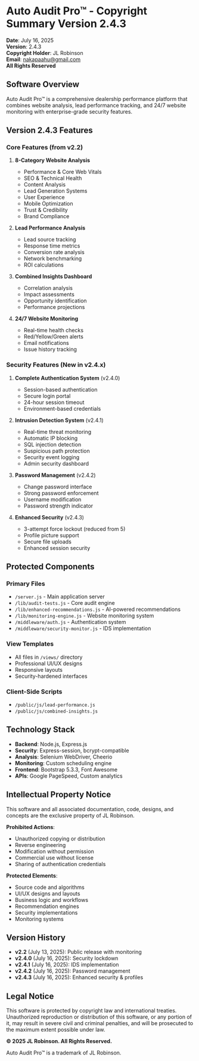 # Auto Audit Pro™ - Copyright Summary Version 2.4.3

**Date**: July 16, 2025  
**Version**: 2.4.3  
**Copyright Holder**: JL Robinson  
**Email**: nakapaahu@gmail.com  
**All Rights Reserved**

## Software Overview

Auto Audit Pro™ is a comprehensive dealership performance platform that combines website analysis, lead performance tracking, and 24/7 website monitoring with enterprise-grade security features.

## Version 2.4.3 Features

### Core Features (from v2.2)
1. **8-Category Website Analysis**
   - Performance & Core Web Vitals
   - SEO & Technical Health
   - Content Analysis
   - Lead Generation Systems
   - User Experience
   - Mobile Optimization
   - Trust & Credibility
   - Brand Compliance

2. **Lead Performance Analysis**
   - Lead source tracking
   - Response time metrics
   - Conversion rate analysis
   - Network benchmarking
   - ROI calculations

3. **Combined Insights Dashboard**
   - Correlation analysis
   - Impact assessments
   - Opportunity identification
   - Performance projections

4. **24/7 Website Monitoring**
   - Real-time health checks
   - Red/Yellow/Green alerts
   - Email notifications
   - Issue history tracking

### Security Features (New in v2.4.x)
1. **Complete Authentication System** (v2.4.0)
   - Session-based authentication
   - Secure login portal
   - 24-hour session timeout
   - Environment-based credentials

2. **Intrusion Detection System** (v2.4.1)
   - Real-time threat monitoring
   - Automatic IP blocking
   - SQL injection detection
   - Suspicious path protection
   - Security event logging
   - Admin security dashboard

3. **Password Management** (v2.4.2)
   - Change password interface
   - Strong password enforcement
   - Username modification
   - Password strength indicator

4. **Enhanced Security** (v2.4.3)
   - 3-attempt force lockout (reduced from 5)
   - Profile picture support
   - Secure file uploads
   - Enhanced session security

## Protected Components

### Primary Files
- `/server.js` - Main application server
- `/lib/audit-tests.js` - Core audit engine
- `/lib/enhanced-recommendations.js` - AI-powered recommendations
- `/lib/monitoring-engine.js` - Website monitoring system
- `/middleware/auth.js` - Authentication system
- `/middleware/security-monitor.js` - IDS implementation

### View Templates
- All files in `/views/` directory
- Professional UI/UX designs
- Responsive layouts
- Security-hardened interfaces

### Client-Side Scripts
- `/public/js/lead-performance.js`
- `/public/js/combined-insights.js`

## Technology Stack
- **Backend**: Node.js, Express.js
- **Security**: Express-session, bcrypt-compatible
- **Analysis**: Selenium WebDriver, Cheerio
- **Monitoring**: Custom scheduling engine
- **Frontend**: Bootstrap 5.3.3, Font Awesome
- **APIs**: Google PageSpeed, Custom analytics

## Intellectual Property Notice

This software and all associated documentation, code, designs, and concepts are the exclusive property of JL Robinson. 

**Prohibited Actions**:
- Unauthorized copying or distribution
- Reverse engineering
- Modification without permission
- Commercial use without license
- Sharing of authentication credentials

**Protected Elements**:
- Source code and algorithms
- UI/UX designs and layouts
- Business logic and workflows
- Recommendation engines
- Security implementations
- Monitoring systems

## Version History
- **v2.2** (July 13, 2025): Public release with monitoring
- **v2.4.0** (July 16, 2025): Security lockdown
- **v2.4.1** (July 16, 2025): IDS implementation
- **v2.4.2** (July 16, 2025): Password management
- **v2.4.3** (July 16, 2025): Enhanced security & profiles

## Legal Notice

This software is protected by copyright law and international treaties. Unauthorized reproduction or distribution of this software, or any portion of it, may result in severe civil and criminal penalties, and will be prosecuted to the maximum extent possible under law.

**© 2025 JL Robinson. All Rights Reserved.**

Auto Audit Pro™ is a trademark of JL Robinson.